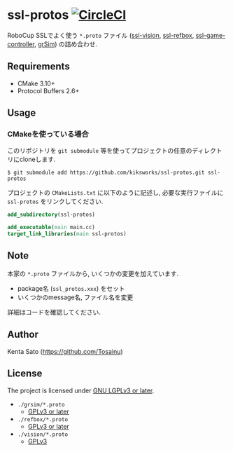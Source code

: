 # ssl-protos [![CircleCI](https://circleci.com/gh/kiksworks/ssl-protos.svg?style=svg)](https://circleci.com/gh/kiksworks/ssl-protos)

RoboCup SSLでよく使う `*.proto` ファイル ([ssl-vision][], [ssl-refbox][], [ssl-game-controller][], [grSim][]) の詰め合わせ.

## Requirements

- CMake 3.10+
- Protocol Buffers 2.6+

## Usage

### CMakeを使っている場合

このリポジトリを `git submodule` 等を使ってプロジェクトの任意のディレクトリにcloneします.

```
$ git submodule add https://github.com/kiksworks/ssl-protos.git ssl-protos
```

プロジェクトの `CMakeLists.txt` に以下のように記述し, 必要な実行ファイルに `ssl-protos` をリンクしてください.

```cmake
add_subdirectory(ssl-protos)

add_executable(main main.cc)
target_link_libraries(main ssl-protos)
```

## Note

本家の `*.proto` ファイルから, いくつかの変更を加えています.

- package名 (`ssl_protos.xxx`) をセット
- いくつかのmessage名, ファイル名を変更

詳細はコードを確認してください.

## Author

Kenta Sato (<https://github.com/Tosainu>)

## License

The project is licensed under [GNU LGPLv3 or later](LICENSE).

- `./grsim/*.proto`
  - [GPLv3 or later](https://github.com/mani-monaj/grSim/blob/master/LICENSE.md)
- `./refbox/*.proto`
  - [GPLv3 or later](https://github.com/RoboCup-SSL/ssl-game-controller/blob/master/LICENSE)
- `./vision/*.proto`
  - [GPLv3](https://github.com/RoboCup-SSL/ssl-vision/blob/master/COPYING)

[ssl-vision]: https://github.com/RoboCup-SSL/ssl-vision
[ssl-refbox]: https://github.com/RoboCup-SSL/ssl-refbox
[grSim]:      https://github.com/mani-monaj/grSim
[ssl-game-controller]: https://github.com/RoboCup-SSL/ssl-game-controller
